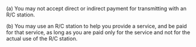 (a) You may not accept direct or indirect payment for transmitting with an R/C station.

(b) You may use an R/C station to help you provide a service, and be paid for that service, as long as you are paid only for the service and not for the actual use of the R/C station.

